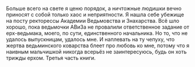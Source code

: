 <!--2025-05-12 00:29:39--><!--pdate:2025-02-20-->
Больше всего на свете я ценю порядок, а ничтожные людишки вечно приносят с собой только хаос и неприятности. Я нашла себе убежище на посту ректорессы Академии Ведьмовства и Знахарства. Всё шло хорошо, пока ведьмочки АВиЗа не провалили ответственное задание от ерх-ведьмака, моего, по сути, единственного начальника. Но то, что не удалось выпускницам, удалось мне. И наплевать на ту чепуху, что жертва ведьминского коварства блеет про любовь ко мне, потому что я наивным мальчишкой никогда всерьёз не заинтересуюсь, будь он хоть трижды ерхом.
Третья часть книги.